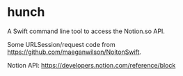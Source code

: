 # hunch

A Swift command line tool to access the Notion.so API.

Some URLSession/request code from https://github.com/maeganwilson/NoitonSwift.

Notion API: https://developers.notion.com/reference/block

